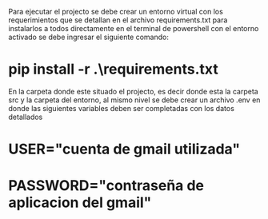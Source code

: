 Para ejecutar el projecto se debe crear un entorno virtual con los requerimientos que se detallan en el archivo requirements.txt 
para instalarlos a todos directamente en el terminal de powershell con el entorno activado se debe ingresar el siguiente comando: 
# pip install -r .\requirements.txt
En la carpeta donde este situado el projecto, es decir donde esta la carpeta src y la carpeta del entorno, 
al mismo nivel se debe crear un archivo .env en donde las siguientes variables deben ser completadas con los datos detallados
# USER="cuenta de gmail utilizada"
# PASSWORD="contraseña de aplicacion del gmail"
